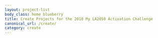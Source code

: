 ```yaml
---
layout: project-list
body_class: home blueberry
title: Create Projects for the 2018 My LA2050 Activation Challenge
canonical_url: /create/
category: create
---
```

